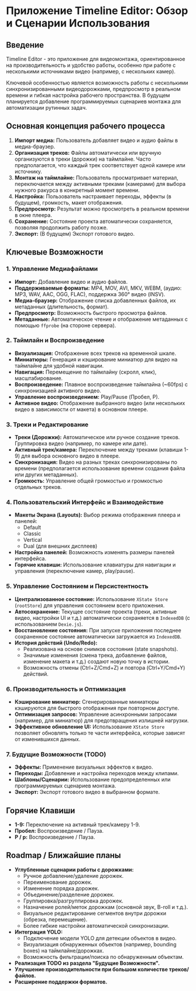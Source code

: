 # Приложение Timeline Editor: Обзор и Сценарии Использования

## Введение

Timeline Editor - это приложение для видеомонтажа, ориентированное на производительность и удобство работы, особенно при работе с несколькими источниками видео (например, с нескольких камер).

Ключевой особенностью является возможность работы с несколькими синхронизированными видеодорожками, предпросмотр в реальном времени и гибкая настройка рабочего пространства. В будущем планируется добавление программируемых сценариев монтажа для автоматизации рутинных задач.

## Основная концепция рабочего процесса

1.  **Импорт медиа:** Пользователь добавляет видео и аудио файлы в медиа-браузер.
2.  **Организация треков:** Файлы автоматически или вручную организуются в треки (дорожки) на таймлайне. Часто предполагается, что каждый трек соответствует одной камере или источнику.
3.  **Монтаж на таймлайне:** Пользователь просматривает материал, переключается между активными треками (камерами) для выбора нужного ракурса в конкретный момент времени.
4.  **Настройка:** Пользователь настраивает переходы, эффекты (в будущем), громкость, макет отображения.
5.  **Предпросмотр:** Результат можно просмотреть в реальном времени в окне плеера.
6.  **Сохранение:** Состояние проекта автоматически сохраняется, позволяя продолжить работу позже.
7.  **Экспорт:** (В будущем) Экспорт готового видео.

## Ключевые Возможности

### 1. Управление Медиафайлами

- **Импорт:** Добавление видео и аудио файлов.
- **Поддерживаемые форматы:** MP4, MOV, AVI, MKV, WEBM, (аудио: MP3, WAV, AAC, OGG, FLAC), поддержка 360° видео (INSV).
- **Медиа-браузер:** Отображение списка добавленных файлов, их метаданных (длительность, формат).
- **Предпросмотр:** Возможность быстрого просмотра файлов.
- **Метаданные:** Автоматическое чтение и отображение метаданных с помощью `ffprobe` (на стороне сервера).

### 2. Таймлайн и Воспроизведение

- **Визуализация:** Отображение всех треков на временной шкале.
- **Миниатюры:** Генерация и кэширование миниатюр для видео на таймлайне для удобной навигации.
- **Навигация:** Перемещение по таймлайну (скролл, клик), масштабирование.
- **Воспроизведение:** Плавное воспроизведение таймлайна (~60fps) с синхронизацией активного видео.
- **Управление воспроизведением:** Play/Pause (Пробел, P).
- **Активное видео:** Отображение выбранного видео (или нескольких видео в зависимости от макета) в основном плеере.

### 3. Треки и Редактирование

- **Треки (Дорожки):** Автоматическое или ручное создание треков. Группировка видео (например, по камере или дате).
- **Активный трек/камера:** Переключение между треками (клавиши 1-9) для выбора основного видео в плеере.
- **Синхронизация:** Видео на разных треках синхронизированы по времени (предполагается использование времени создания файла или других метаданных).
- **Громкость:** Управление общей громкостью и громкостью отдельных треков.

### 4. Пользовательский Интерфейс и Взаимодействие

- **Макеты Экрана (Layouts):** Выбор режима отображения плеера и панелей:
  - Default
  - Classic
  - Vertical
  - Dual (для внешних дисплеев)
- **Настройка панелей:** Возможность изменять размеры панелей интерфейса.
- **Горячие клавиши:** Использование клавиатуры для навигации и управления (переключение камер, play/pause).

### 5. Управление Состоянием и Персистентность

- **Централизованное состояние:** Использование `XState Store` (`rootStore`) для управления состоянием всего приложения.
- **Автосохранение:** Текущее состояние проекта (треки, активные видео, настройки UI и т.д.) автоматически сохраняется в `IndexedDB` (с использованием `Dexie.js`).
- **Восстановление состояния:** При запуске приложения последнее сохраненное состояние автоматически загружается из `IndexedDB`.
- **История действий (Undo/Redo):**
  - Реализована на основе снимков состояния (state snapshots).
  - Значимые изменения (смена трека, добавление файлов, изменение макета и т.д.) создают новую точку в истории.
  - Возможность отмены (Ctrl+Z/Cmd+Z) и повтора (Ctrl+Y/Cmd+Y) действий.

### 6. Производительность и Оптимизация

- **Кэширование миниатюр:** Сгенерированные миниатюры кэшируются для быстрого отображения при повторном доступе.
- **Оптимизация запросов:** Управление асинхронными запросами (например, для миниатюр) для предотвращения излишней нагрузки.
- **Эффективное обновление UI:** Использование `XState Store` позволяет обновлять только те части интерфейса, которые зависят от изменившихся данных.

### 7. Будущие Возможности (TODO)

- **Эффекты:** Применение визуальных эффектов к видео.
- **Переходы:** Добавление и настройка переходов между клипами.
- **Шаблоны/Сценарии:** Использование предопределенных или программируемых сценариев монтажа.
- **Экспорт:** Экспорт готового видео в выбранном формате.

## Горячие Клавиши

- **1-9:** Переключение на активный трек/камеру 1-9.
- **Пробел:** Воспроизведение / Пауза.
- **P / p:** Воспроизведение / Пауза.

## Roadmap / Ближайшие планы

- **Углубленные сценарии работы с дорожками:**
  - Ручное добавление/удаление дорожек.
  - Переименование дорожек.
  - Изменение порядка дорожек.
  - Объединение/разделение дорожек.
  - Группировка/разгруппировка дорожек.
  - Назначение ролей/меток дорожкам (основной звук, B-roll и т.д.).
  - Визуальное редактирование сегментов внутри дорожки (обрезка, перемещение).
  - Более гибкие настройки автоматической синхронизации.
- **Интеграция YOLO:**
  - Подключение модели YOLO для детекции объектов в видео.
  - Визуализация обнаруженных объектов (например, bounding boxes) на таймлайне/дорожках.
  - Возможность фильтрации/поиска по обнаруженным объектам.
- **Реализация TODO из раздела "Будущие Возможности".**
- **Улучшение производительности при большом количестве треков/файлов.**
- **Расширение поддержки форматов.**
